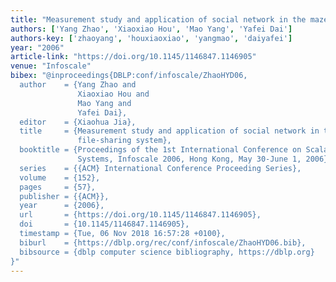 ```yaml
---
title: "Measurement study and application of social network in the maze p2p file-sharing system"
authors: ['Yang Zhao', 'Xiaoxiao Hou', 'Mao Yang', 'Yafei Dai']
authors-key: ['zhaoyang', 'houxiaoxiao', 'yangmao', 'daiyafei']
year: "2006"
article-link: "https://doi.org/10.1145/1146847.1146905"
venue: "Infoscale"
bibex: "@inproceedings{DBLP:conf/infoscale/ZhaoHYD06,
  author    = {Yang Zhao and
               Xiaoxiao Hou and
               Mao Yang and
               Yafei Dai},
  editor    = {Xiaohua Jia},
  title     = {Measurement study and application of social network in the Maze {P2P}
               file-sharing system},
  booktitle = {Proceedings of the 1st International Conference on Scalable Information
               Systems, Infoscale 2006, Hong Kong, May 30-June 1, 2006},
  series    = {{ACM} International Conference Proceeding Series},
  volume    = {152},
  pages     = {57},
  publisher = {{ACM}},
  year      = {2006},
  url       = {https://doi.org/10.1145/1146847.1146905},
  doi       = {10.1145/1146847.1146905},
  timestamp = {Tue, 06 Nov 2018 16:57:28 +0100},
  biburl    = {https://dblp.org/rec/conf/infoscale/ZhaoHYD06.bib},
  bibsource = {dblp computer science bibliography, https://dblp.org}
}"
---
```

